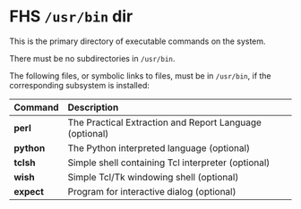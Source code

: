 # FHS `/usr/bin` dir

This is the primary directory of executable commands on the system.

There must be no subdirectories in `/usr/bin`.

The following files, or symbolic links to files, must be in `/usr/bin`, if the corresponding subsystem is installed:

| Command    | Description                                             |
| :--------- | :------------------------------------------------------ |
| **perl**   | The Practical Extraction and Report Language (optional) |
| **python** | The Python interpreted language (optional)              |
| **tclsh**  | Simple shell containing Tcl interpreter (optional)      |
| **wish**   | Simple Tcl/Tk windowing shell (optional)                |
| **expect** | Program for interactive dialog (optional)               |
